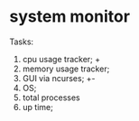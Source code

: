 # system monitor

Tasks:
1. cpu usage tracker; +
2. memory usage tracker;
3. GUI via ncurses; +-
4. OS;
5. total processes
6. up time;
